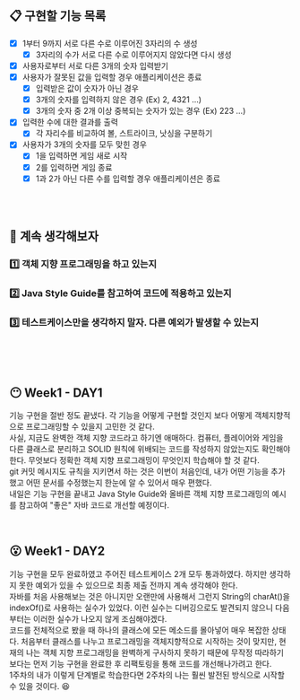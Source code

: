 ## 📋 구현할 기능 목록

- [X] 1부터 9까지 서로 다른 수로 이루어진 3자리의 수 생성
    - [X] 3자리의 수가 서로 다른 수로 이루어지지 않았다면 다시 생성
- [X] 사용자로부터 서로 다른 3개의 숫자 입력받기
- [X] 사용자가 잘못된 값을 입력할 경우 애플리케이션은 종료
    - [X] 입력받은 값이 숫자가 아닌 경우
    - [X] 3개의 숫자를 입력하지 않은 경우 (Ex) 2, 4321 ...)
    - [X] 3개의 숫자 중 2개 이상 중복되는 숫자가 있는 경우 (Ex) 223 ...)
- [X] 입력한 수에 대한 결과를 출력
    - [X] 각 자리수를 비교하여 볼, 스트라이크, 낫싱을 구분하기
- [X] 사용자가 3개의 숫자를 모두 맞힌 경우
    - [X] 1을 입력하면 게임 새로 시작
    - [X] 2를 입력하면 게임 종료
    - [X] 1과 2가 아닌 다른 수를 입력할 경우 애플리케이션은 종료

<br><br>

## 🤔 계속 생각해보자

### 1️⃣ 객체 지향 프로그래밍을 하고 있는지
### 2️⃣ Java Style Guide를 참고하여 코드에 적용하고 있는지
### 3️⃣ 테스트케이스만을 생각하지 말자. 다른 예외가 발생할 수 있는지

<br><br><br>

## 😶 Week1 - DAY1

기능 구현을 절반 정도 끝냈다. 각 기능을 어떻게 구현할 것인지 보다 어떻게 객체지향적으로 프로그래밍할 수 있을지 고민한 것 같다. <br>
사실, 지금도 완벽한 객체 지향 코드라고 하기엔 애매하다. 컴퓨터, 플레이어와 게임을 다른 클래스로 분리하고 
SOLID 원칙에 위배되는 코드를 작성하지 않았는지도 확인해야 한다. 무엇보다 정확한 객체 지향 프로그래밍이 무엇인지 학습해야 할 것 같다. <br> 
git 커밋 메시지도 규칙을 지키면서 하는 것은 이번이 처음인데, 내가 어떤 기능을 추가했고 어떤 문서를 수정했는지 한눈에 알 수 있어서 매우 편했다. <br>
내일은 기능 구현을 끝내고 Java Style Guide와 올바른 객체 지향 프로그래밍의 예시를 참고하여 "좋은" 자바 코드로 개선할 예정이다.

<br>

## 😮 Week1 - DAY2

기능 구현을 모두 완료하였고 주어진 테스트케이스 2개 모두 통과하였다. 하지만 생각하지 못한 예외가 있을 수 있으므로 최종 제출 전까지 계속 생각해야 한다. <br>
자바를 처음 사용해보는 것은 아니지만 오랜만에 사용해서 그런지 String의 charAt()을 indexOf()로 사용하는 실수가 있었다. 
이런 실수는 디버깅으로도 발견되지 않으니 다음부터는 이러한 실수가 나오지 않게 조심해야겠다. <br>
코드를 전체적으로 봤을 때 하나의 클래스에 모든 메소드를 몰아넣어 매우 복잡한 상태다. 처음부터 클래스를 나누고 프로그래밍을 객체지향적으로 시작하는 것이 맞지만, 
현재의 나는 객체 지향 프로그래밍을 완벽하게 구사하지 못하기 때문에 무작정 따라하기 보다는 먼저 기능 구현을 완료한 후 리팩토링을 통해 코드를 개선해나가려고 한다. <br>
1주차의 내가 이렇게 단계별로 학습한다면 2주차의 나는 훨씬 발전된 방식으로 시작할 수 있을 것이다. 😆

<br>